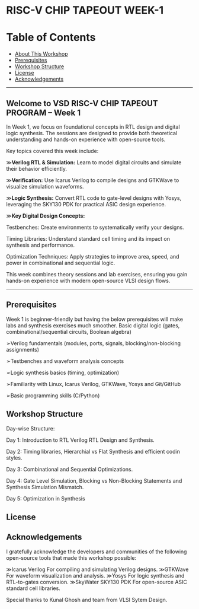 # RISC-V CHIP TAPEOUT WEEK-1

# Table of Contents
- [About This Workshop](#about-this-workshop)
- [Prerequisites](#prerequisites)
- [Workshop Structure](#workshop-structure)
- [License](#license)
- [Acknowledgements](#acknowledgements)

---

## Welcome to VSD RISC-V CHIP TAPEOUT PROGRAM – Week 1

In Week 1, we focus on foundational concepts in RTL design and digital logic synthesis. The sessions are designed to provide both theoretical understanding and hands-on experience with open-source tools.

Key topics covered this week include:

≫**Verilog RTL & Simulation:** Learn to model digital circuits and simulate their behavior efficiently.

≫**Verification:** Use Icarus Verilog to compile designs and GTKWave to visualize simulation waveforms.

≫**Logic Synthesis:** Convert RTL code to gate-level designs with Yosys, leveraging the SKY130 PDK for practical ASIC design experience.

≫**Key Digital Design Concepts:**

Testbenches: Create environments to systematically verify your designs.

Timing Libraries: Understand standard cell timing and its impact on synthesis and performance.

Optimization Techniques: Apply strategies to improve area, speed, and power in combinational and sequential logic.

This week combines theory sessions and lab exercises, ensuring you gain hands-on experience with modern open-source VLSI design flows.

________________________________________________________________________________________________________________________________________________________________________________________

## Prerequisites
Week 1 is beginner-friendly but having the below prerequisites will make labs and synthesis exercises much smoother.
Basic digital logic (gates, combinational/sequential circuits, Boolean algebra)

➢Verilog fundamentals (modules, ports, signals, blocking/non-blocking assignments)

➢Testbenches and waveform analysis concepts

➢Logic synthesis basics (timing, optimization)

➢Familiarity with Linux, Icarus Verilog, GTKWave, Yosys and Git/GitHub

➢Basic programming skills (C/Python)


## Workshop Structure
Day-wise Structure:

Day 1: Introduction to RTL Verilog RTL Design and Synthesis.

Day 2: Timing libraries, Hierarchial vs Flat Synthesis and efficient codin styles.

Day 3: Combinational and Sequential Optimizations.

Day 4: Gate Level Simulation, Blocking vs Non-Blocking Statements and Synthesis Simulation Mismatch.

Day 5: Optimization in Synthesis

## License


## Acknowledgements
I gratefully acknowledge the developers and communities of the following open-source tools that made this workshop possible:

≫Icarus Verilog
   For compiling and simulating Verilog designs.
≫GTKWave
  For waveform visualization and analysis.
≫Yosys
  For logic synthesis and RTL-to-gates conversion.
≫SkyWater SKY130 PDK
  For open-source ASIC standard cell libraries.

Special thanks to Kunal Ghosh and team from VLSI Sytem Design. 


